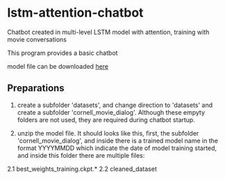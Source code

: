 # lstm-attention-chatbot
Chatbot created in multi-level LSTM model with attention, training with movie conversations

This program provides a basic chatbot

model file can be downloaded [here](https://www.dropbox.com/s/6ybgdw6z0miq0nr/models.zip?dl=0)


## Preparations

1. create a subfolder 'datasets', and change direction to 'datasets' and create a subfolder 'cornell_movie_dialog'. Although these empyty folders are not used, they are required during chatbot startup.

2. unzip the model file. It should looks like this, first, the subfolder 'cornell_movie_dialog', and inside there is a trained model name in the format YYYYMMDD which indicate the date of model training started, and inside this folder there are multiple files:

2.1 best_weights_training.ckpt.*
2.2 cleaned_dataset
